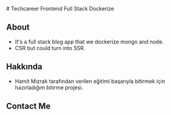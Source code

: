 # Techcareer Frontend Full Stack Dockerize

## About
- It's a full stack blog app that we dockerize mongo and node.
- CSR but could turn into SSR.

## Hakkında
- Hamit Mızrak tarafından verilen eğitimi başarıyla bitirmek için hazırladığım bitirme projesi.

## Contact Me

